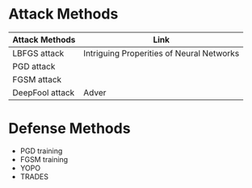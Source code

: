 # Attack Methods  
| Attack Methods | Link |
|----------------|------|
| LBFGS attack |Intriguing Properities of Neural Networks|
| PGD attack ||
| FGSM attack ||
| DeepFool attack |Adver|

# Defense Methods
- PGD training
- FGSM training
- YOPO
- TRADES
